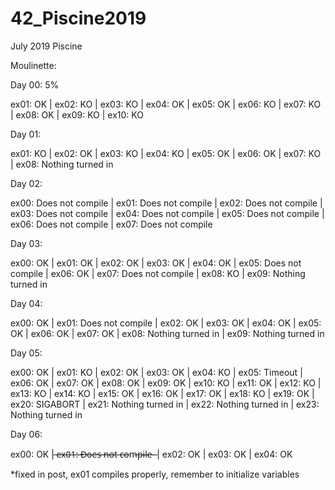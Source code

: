 # 42_Piscine2019

July 2019 Piscine

Moulinette: 

Day 00: 5%

ex01: OK | ex02: KO | ex03: KO | ex04: OK | ex05: OK | ex06: KO | ex07: KO | ex08: OK | ex09: KO | ex10: KO


Day 01:

ex01: KO | ex02: OK | ex03: KO | ex04: KO | ex05: OK | ex06: OK | ex07: KO | ex08: Nothing turned in

Day 02:

ex00: Does not compile | ex01: Does not compile | ex02: Does not compile | ex03: Does not compile | ex04: Does not compile | ex05: Does not compile | ex06: Does not compile | ex07: Does not compile

Day 03:

ex00: OK | ex01: OK | ex02: OK | ex03: OK | ex04: OK | ex05: Does not compile | ex06: OK | ex07: Does not compile | ex08: KO | ex09: Nothing turned in

Day 04:

ex00: OK | ex01: Does not compile | ex02: OK | ex03: OK | ex04: OK | ex05: OK | ex06: OK | ex07: OK | ex08: Nothing turned in | ex09: Nothing turned in

Day 05:

ex00: OK | ex01: KO | ex02: OK | ex03: OK | ex04: KO | ex05: Timeout | ex06: OK | ex07: OK | ex08: OK | ex09: OK | ex10: KO | ex11: OK | ex12: KO | ex13: KO | ex14: KO | ex15: OK | ex16: OK | ex17: OK | ex18: KO | ex19: OK | ex20: SIGABORT | ex21: Nothing turned in | ex22: Nothing turned in | ex23: Nothing turned in

Day 06:

ex00: OK |  ̶e̶x̶0̶1̶:̶ ̶D̶o̶e̶s̶ ̶n̶o̶t̶ ̶c̶o̶m̶p̶i̶l̶e̶ ̶ | ex02: OK | ex03: OK | ex04: OK

  *fixed in post, ex01 compiles properly, remember to initialize variables
